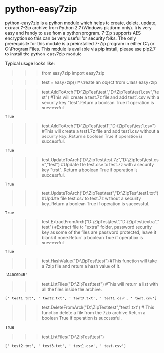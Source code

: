 python-easy7zip
===========

python-easy7zip is a python module which helps to create, delete, update, extract 7-Zip archive from Python 2.7 (Windows platform only).
It is very easy and handy to use from a python program.
7-Zip supports AES encryption so this can be very useful for security folks.
The only prerequisite  for this module is a preinstalled 7-Zip program in either C:\ or C:\Program Files.
This module is available via pip install, please use pip2.7 to install the python-easy7zip module.

Typical usage looks like:

>>> from easy7zip import easy7zip

>>> test = easy7zip()                                                               # Create an object from Class easy7zip

>>> test.AddToArch("D:\ZipTest\test","D:\ZipTest\test1.csv","test")                 #This will create a test.7z file and add test1.csv with a security key "test".Return a boolean True if operation is successful.


    True                                                                            
>>> test.AddToArch("D:\ZipTest\test1","D:\ZipTest\test1.csv")                       #This will create a test1.7z file and add test1.csv without a security key..Return a boolean True if operation is successful.

    True 

>>> test.UpdateToArch("D:\ZipTest\test.7z","D:\ZipTest\test.csv","test")            #Update file test.csv to test.7z with a security key "test"..Return a boolean True if operation is successful.

    True

>>> test.UpdateToArch("D:\ZipTest\test","D:\ZipTest\test1.txt")                     #Update file test.csv to test.7z without a security key..Return a boolean True if operation is successful.

    True

>>> test.ExtractFromArch("D:\ZipTest\test","D:\ZipTest\extra","test")               #Extract file to "extra" folder, password security key as some of the files are password protected, leave it blank if none.Return a boolean True if operation is successful.

    True

>>> test.HashValue("D:\ZipTest\test")                                               #This function will take a 7zip file and return a hash value of it.

    'A40C0D4B'

>>> test.ListFiles("D:\ZipTest\test")                                               #This will return a list with all the files inside the archive.

    [' test1.txt', ' test2.txt', ' test3.txt', ' test1.csv', ' test.csv']

>>> test.DeleteFromArch("D:\ZipTest\test","test1.txt")                               # This function delete a file from the 7zip archive.Return a boolean True if operation is successful.

  True

>>> test.ListFiles("D:\ZipTest\test")

    [' test2.txt', ' test3.txt', ' test1.csv', ' test.csv']
